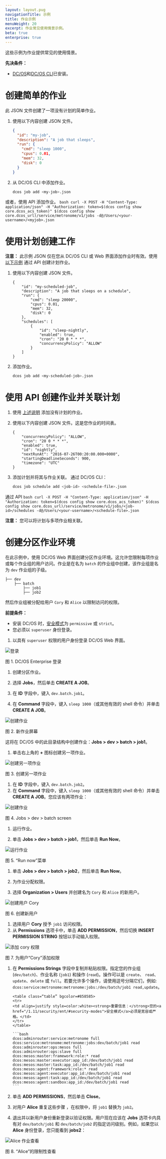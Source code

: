 ```yaml
---
layout: layout.pug
navigationTitle: 示例
title: 作业示例
menuWeight: 20
excerpt: 作业常见使用情景示例。
beta: true
enterprise: true
---
```


这些示例为作业提供常见的使用情景。

**先决条件：**

- [DC/OS](/zh/1.11/installing/)和[DC/OS CLI](/zh/1.11/cli/install/)已安装。

# <a name="create-job"></a>创建简单的作业

此 JSON 文件创建了一项没有计划的简单作业。

1. 使用以下内容创建 JSON 文件。
    ```json
    {
      "id": "my-job",
      "description": "A job that sleeps",
      "run": {
        "cmd": "sleep 1000",
        "cpus": 0.01,
        "mem": 32,
        "disk": 0
      }
    }
    ```

1. 从 DC/OS CLI 中添加作业。
    ```bash
    dcos job add <my-job>.json
    ```

 或者，使用 API 添加作业。
    ```bash
    curl -X POST -H "Content-Type: application/json" -H "Authorization: token=$(dcos config show core.dcos_acs_token)" $(dcos config show core.dcos_url)/service/metronome/v1/jobs -d@/Users/<your-username>/<myjob>.json
    ```

# <a name="create-job-schedule"></a>使用计划创建工作
**注意：** 此示例 JSON 仅在您从 DC/OS CLI 或 Web 界面添加作业时有效。使用 [以下示例](#schedule-with-api) 通过 API 创建计划作业。

1. 使用以下内容创建 JSON 文件。
    ```
    {
        "id": "my-scheduled-job",
        "description": "A job that sleeps on a schedule",
        "run": {
            "cmd": "sleep 20000",
            "cpus": 0.01,
            "mem": 32,
            "disk": 0
        },
        "schedules": [
            {
                "id": "sleep-nightly",
                "enabled": true,
                "cron": "20 0 * * *",
                "concurrencyPolicy": "ALLOW"
            }
        ]
    }
    ```

1. 添加作业。
    ```bash
    dcos job add <my-scheduled-job>.json
    ```

# <a name="schedule-with-api"></a>使用 API 创建作业并关联计划

1. 使用 [上述说明](#create-job) 添加没有计划的作业。

1. 使用以下内容创建 JSON 文件。这是您作业的时间表。

    ```
    {
        "concurrencyPolicy": "ALLOW",
        "cron": "20 0 * * *",
        "enabled": true,
        "id": "nightly",
        "nextRunAt": "2016-07-26T00:20:00.000+0000",
        "startingDeadlineSeconds": 900,
        "timezone": "UTC"
    }
    ```

1. 添加计划并将其与作业关联。
 通过 DC/OS CLI：
    ```bash
    dcos job schedule add <job-id> <schedule-file>.json
    ```

 通过 API
    ```bash
    curl -X POST -H "Content-Type: application/json" -H "Authorization: token=$(dcos config show core.dcos_acs_token)" $(dcos config show core.dcos_url)/service/metronome/v1/jobs/<job-id>/schedules -d@/Users/<your-username>/<schedule-file>.json
    ```

**注意：** 您可以将计划与多项作业相关联。

# 创建分区作业环境

在此示例中，使用 DC/OS Web 界面创建分区作业环境。这允许您限制每项作业或每个作业组的用户访问。作业是在名为 `batch` 的作业组中创建，该作业组是名为 `dev` 作业组的子级。

```
├── dev
    ├── batch
        ├── job1
        ├── job2
```

然后作业组被分配给用户 `Cory` 和 `Alice` 以限制访问的权限。

**前提条件：**

- 安装 DC/OS 时，[安全模式](/zh/1.11/security/ent/#security-modes)为 `permissive` 或 `strict`。
- 您必须以 `superuser` 身份登录。

1. 以具有 `superuser` 权限的用户身份登录 DC/OS Web 界面。

 ![登录](/zh/1.11/img/gui-installer-login-ee.gif)

 图 1. DC/OS Enterprise 登录

1. 创建分区作业。

 1. 选择 **Jobs**，然后单击 **CREATE A JOB**。
 1. 在 **ID** 字段中，键入 `dev.batch.job1`。
 1. 在 **Command** 字段中，键入 `sleep 1000`（或其他有效的 shell 命令）并单击 **CREATE A JOB**。

 ![创建作业](/zh/1.11/img/job-ex1.png)

 图 2. 新作业屏幕

 这将在 DC/OS 中的此目录结构中创建作业：**Jobs > dev > batch > job1**。

 1. 单击右上角的 **+** 图标创建另一项作业。

 ![创建另一项作业](/zh/1.11/img/job-ex2.png)

 图 3. 创建另一项作业

 1. 在 **ID** 字段中，键入 `dev.batch.job2`。
 1. 在 **Command** 字段中，键入 `sleep 1000`（或其他有效的 shell 命令）并单击 **CREATE A JOB**。您应该有两项作业：

 ![创建作业](/zh/1.11/img/job-ex3.png)

 图 4. Jobs > dev > batch screen

1. 运行作业。

 1. 单击 **Jobs > dev > batch > job1**，然后单击 **Run Now**。

 ![运行作业](/zh/1.11/img/job-ex4.png)

 图 5. “Run now”菜单

 1. 单击 **Jobs > dev > batch > job2**，然后单击 **Run Now**。

1. 为作业分配权限。

 1. 选择 **Organization > Users** 并创建名为 `Cory` 和 `Alice` 的新用户。

 ![创建用户 Cory](/zh/1.11/img/service-group3.png)

 图 6. 创建新用户

 1. 选择用户 **Cory** 授予 `job1` 访问权限。
 1. 从 **Permissions** 选项卡中，单击 **ADD PERMISSION**，然后切换 **INSERT PERMISSION STRING** 按钮以手动输入权限。

 ![添加 cory 权限](/zh/1.11/img/job-ex5.png)

 图 7. 为用户“Cory”添加权限

 1. 在 **Permissions Strings** 字段中复制并粘贴权限。指定您的作业组 (`dev/batch`)、作业名称 (`job1`) 和操作 (`read`)。操作可以是 `create`、 `read`、 `update`、`delete` 或 `full`。若要允许多个操作，请使用逗号分隔它们，例如: `dcos:service:metronome:metronome:jobs:/dev/batch/job1 read,update`。

        <table class=“table” bgcolor=#858585>
        <tr> 
        <td align=justify style=color:white><strong>重要信息：</strong>您的<a href="/1.11/security/ent/#security-modes">安全模式</a>必须是宽容或严格。</td> 
        </tr> 
        </table>

        ```bash
        dcos:adminrouter:service:metronome full
        dcos:service:metronome:metronome:jobs:dev/batch/job1 read
        dcos:adminrouter:ops:mesos full
        dcos:adminrouter:ops:slave full
        dcos:mesos:master:framework:role:* read
        dcos:mesos:master:executor:app_id:/dev/batch/job1 read
        dcos:mesos:master:task:app_id:/dev/batch/job1 read
        dcos:mesos:agent:framework:role:* read
        dcos:mesos:agent:executor:app_id:/dev/batch/job1 read
        dcos:mesos:agent:task:app_id:/dev/batch/job1 read
        dcos:mesos:agent:sandbox:app_id:/dev/batch/job1 read
        ```
 1. 单击 **ADD PERMISSIONS**，然后单击 **Close**。
 1. 对用户 **Alice** 重复这些步骤 ，在权限中，将 `job1` 替换为 `job2`。

1. 退出并以新用户身份重新登录以验证权限。用户现在应该在 **Jobs** 选项卡内具有对 `dev/batch/job1` 和 `dev/batch/job2` 的指定访问级别。例如，如果您以 **Alice** 身份登录，您只能看到 **jobs2**：

 ![Alice 作业查看](/zh/1.11/img/job-ex6.png)

 图 8. “Alice”的限制性查看
